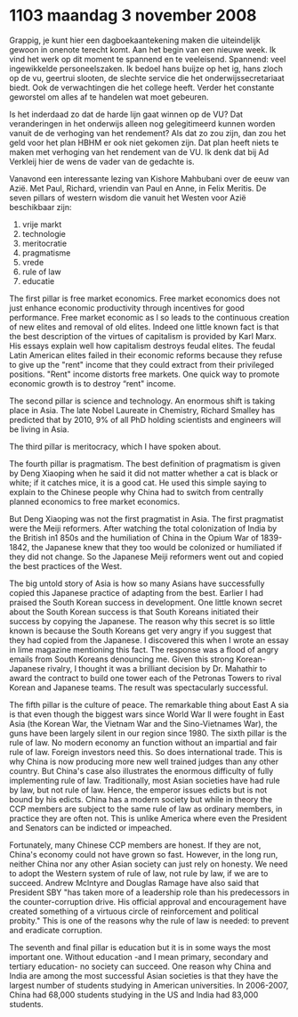 # 1103 maandag 3 november 2008
Grappig, je kunt hier een dagboekaantekening maken die uiteindelijk gewoon in onenote terecht komt. Aan het begin van een nieuwe week. Ik vind het werk op dit moment te spannend en te veeleisend. Spannend: veel ingewikkelde personeelszaken. Ik bedoel hans buijze op het ig, hans zloch op de vu, geertrui slooten, de slechte service die het onderwijssecretariaat biedt. Ook de verwachtingen die het college heeft. Verder het constante geworstel om alles af te handelen wat moet gebeuren. 

Is het inderdaad zo dat de harde lijn gaat winnen op de VU? Dat veranderingen in het onderwijs alleen nog gelegitimeerd kunnen worden vanuit de de verhoging van het rendement? Als dat zo zou zijn, dan zou het geld voor het plan HBHM er ook niet gekomen zijn. Dat plan heeft niets te maken met verhoging van het rendement van de VU. Ik denk dat bij Ad Verkleij hier de wens de vader van de gedachte is. 

Vanavond een interessante lezing van Kishore Mahbubani over de eeuw van Azië. Met Paul, Richard, vriendin van Paul en Anne, in Felix Meritis. De seven pillars of western wisdom die vanuit het Westen voor Azië beschikbaar zijn: 
1. vrije markt 
2. technologie 
3. meritocratie 
4. pragmatisme 
5. vrede 
6. rule of law 
7. educatie 

The first pillar is free market economics. Free market economics does not just enhance economic productivity through incentives for good performance. Free market economic as l so leads to the continuous creation of new elites and removal of old elites. Indeed one little known fact is that the best description of the virtues of capitalism is provided by Karl Marx. His essays explain well how capitalism destroys feudal elites. The feudal Latin American elites failed in their economic reforms because they refuse to give up the "rent" income that they could extract from their privileged positions. "Rent" income distorts free markets. One quick way to promote economic growth is to destroy “rent" income. 

The second pillar is science and technology. An enormous shift is taking place in Asia. The late Nobel Laureate in Chemistry, Richard Smalley has predicted that by 2010, 9% of all PhD holding scientists and engineers will be living in Asia. 

The third pillar is meritocracy, which I have spoken about. 

The fourth pillar is pragmatism. The best definition of pragmatism is given by Deng Xiaoping when he said it did not matter whether a cat is black or white; if it catches mice, it is a good cat. He used this simple saying to explain to the Chinese people why China had to switch from centrally planned economics to free market economics. 

But Deng Xiaoping was not the first pragmatist in Asia. The first pragmatist were the Meiji reformers. After watching the total colonization of India by the British in1 850s and the humiliation of China in the Opium War of 1839-1842, the Japanese knew that they too would be colonized or humiliated if they did not change. So the Japanese Meiji reformers went out and copied the best practices of the West. 

The big untold story of Asia is how so many Asians have successfully copied this Japanese practice of adapting from the best. Earlier I had praised the South Korean success in development. One little known secret about the South Korean success is that South Koreans initiated their success by copying the Japanese. The reason why this secret is so little known is because the South Koreans get very angry if you suggest that they had copied from the Japanese. I discovered this when I wrote an essay in lime magazine mentioning this fact. The response was a flood of angry emails from South Koreans denouncing me. Given this strong Korean-Japanese rivalry, I thought it was a brilliant decision by Dr. Mahathir to award the contract to build one tower each of the Petronas Towers to rival Korean and Japanese teams. The result was spectacularly successful. 

The fifth pillar is the culture of peace. The remarkable thing about East A sia is that even though the biggest wars since World War ll were fought in East Asia (the Korean War, the Vietnam War and the Sino-Vietnames War), the guns have been largely silent in our region since 1980. The sixth pillar is the rule of law. No modern economy an function without an impartial and fair rule of law. Foreign investors need this. So does international trade. This is why China is now producing more new well trained judges than any other country. But China's case also illustrates the enormous difficulty of fully implementing rule of law. Traditionally, most Asian societies have had rule by law, but not rule of law. Hence, the emperor issues edicts but is not bound by his edicts. China has a modern society but while in theory the CCP members are subject to the same rule of law as ordinary members, in practice they are often not. This is unlike America where even the President and Senators can be indicted or impeached. 

Fortunately, many Chinese CCP members are honest. lf they are not, China's economy could not have grown so fast. However, in the long run, neither China nor any other Asian society can just rely on honesty. We need to adopt the Western system of rule of law, not rule by law, if we are to succeed. Andrew Mclntyre and Douglas Ramage have also said that President SBY "has taken more of a leadership role than his predecessors in the counter-corruption drive. His official approval and encouragement have created something of a virtuous circle of reinforcement and political probity." This is one of the reasons why the rule of law is needed: to prevent and eradicate corruption. 

The seventh and final pillar is education but it is in some ways the most important one. Without education -and I mean primary, secondary and tertiary education- no society can succeed. One reason why China and India are among the most successful Asian societies is that they have the largest number of students studying in American universities. In 2006-2007, China had 68,000 students studying in the US and lndia had 83,000 students.